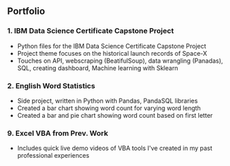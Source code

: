 ## Portfolio

### 1. IBM Data Science Certificate Capstone Project
   - Python files for the IBM Data Science Certificate Capstone Project
   - Project theme focuses on the historical launch records of Space-X
   - Touches on API, webscraping (BeatifulSoup), data wrangling (Panadas), SQL, creating dashboard, Machine learning with Sklearn
   
### 2. English Word Statistics 
   - Side project, written in Python with Pandas, PandaSQL libraries
   - Created a bar chart showing word count for varying word length
   - Created a bar and pie chart showing word count based on first letter
   
### 9. Excel VBA from Prev. Work
   - Includes quick live demo videos of VBA tools I've created in my past professional experiences
